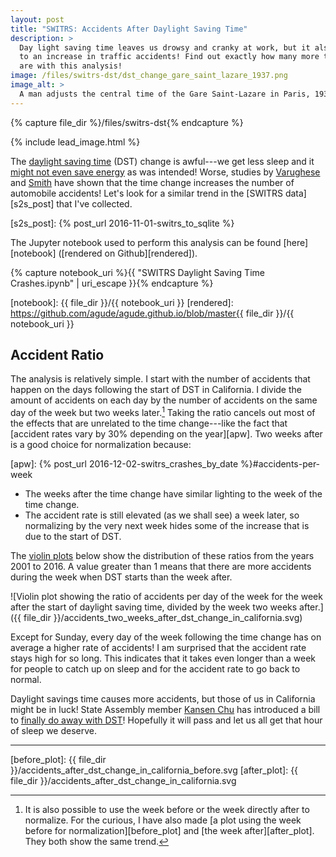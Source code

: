 ```yaml
---
layout: post
title: "SWITRS: Accidents After Daylight Saving Time"
description: >
  Day light saving time leaves us drowsy and cranky at work, but it also leads
  to an increase in traffic accidents! Find out exactly how many more there
  are with this analysis!
image: /files/switrs-dst/dst_change_gare_saint_lazare_1937.png
image_alt: >
  A man adjusts the central time of the Gare Saint-Lazare in Paris, 1937.
---
```


{% capture file_dir %}/files/switrs-dst{% endcapture %}

{% include lead_image.html %}

The [daylight saving time][dst] (DST) change is awful---we get less sleep and
it [might not even save energy][energy] as was intended! Worse, studies by
[Varughese][varughese] and [Smith][smith] have shown that the time change
increases the number of automobile accidents! Let's look for a similar trend
in the [SWITRS data][s2s_post] that I've collected.

[dst]: https://en.wikipedia.org/wiki/Daylight_saving_time
[energy]: https://www.scientificamerican.com/article/does-daylight-saving-times-save-energy/
[varughese]: https://www.ncbi.nlm.nih.gov/pubmed/11152980
[smith]: http://www.colorado.edu/economics/papers/WPs-14/wp14-05/abstract14-05.html
[s2s_post]: {% post_url 2016-11-01-switrs_to_sqlite %}

The Jupyter notebook used to perform this analysis can be found
[here][notebook] ([rendered on Github][rendered]).

{% capture notebook_uri %}{{ "SWITRS Daylight Saving Time Crashes.ipynb" | uri_escape }}{% endcapture %} 

[notebook]: {{ file_dir }}/{{ notebook_uri }}
[rendered]: https://github.com/agude/agude.github.io/blob/master{{ file_dir }}/{{ notebook_uri }}

## Accident Ratio

The analysis is relatively simple. I start with the number of accidents that
happen on the days following the start of DST in California. I divide the
amount of accidents on each day by the number of accidents on the same day of
the week but two weeks later.[^1] Taking the ratio cancels out most of the
effects that are unrelated to the time change---like the fact that [accident
rates vary by 30% depending on the year][apw]. Two weeks after is a good
choice for normalization because:

[apw]: {% post_url 2016-12-02-switrs_crashes_by_date %}#accidents-per-week

- The weeks after the time change have similar lighting to the week of the
time change.
- The accident rate is still elevated (as we shall see) a week later, so
normalizing by the very next week hides some of the increase that is due to
the start of DST.

The [violin plots][violin] below show the distribution of these ratios from
the years 2001 to 2016. A value greater than 1 means that there are more
accidents during the week when DST starts than the week after.

[violin]: https://en.wikipedia.org/wiki/Violin_plot

![Violin plot showing the ratio of accidents per day of the week for the week
after the start of daylight saving time, divided by the week two weeks
after.]({{ file_dir
}}/accidents_two_weeks_after_dst_change_in_california.svg)

Except for Sunday, every day of the week following the time change has on average a higher rate of accidents! I am surprised that the accident rate stays high for so long. This indicates that it takes even longer than a week for people to catch up on sleep and for the accident rate to go back to normal.

Daylight savings time causes more accidents, but those of us in California
might be in luck! State Assembly member [Kansen Chu][chu] has introduced a
bill to [finally do away with DST][ab-385]! Hopefully it will pass and let us
all get that hour of sleep we deserve.

[chu]: https://en.wikipedia.org/wiki/Kansen_Chu
[ab-385]: https://leginfo.legislature.ca.gov/faces/billTextClient.xhtml?bill_id=201520160AB385

---

[^1]: It is also possible to use the week before or the week directly after to normalize. For the curious, I have also made [a plot using the week before for normalization][before_plot] and [the week after][after_plot]. They both show the same trend.

[before_plot]: {{ file_dir }}/accidents_after_dst_change_in_california_before.svg
[after_plot]: {{ file_dir }}/accidents_after_dst_change_in_california.svg
